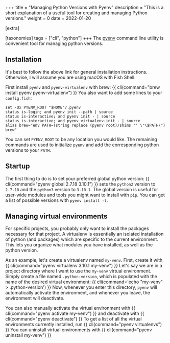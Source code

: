+++
title = "Managing Python Versions with Pyenv"
description = "This is a short explanation of a useful tool for creating and managing Python versions."
weight = 0
date = 2022-01-20

[extra]

[taxonomies]
tags = ["cli", "python"]
+++
The [pyenv](https://github.com/pyenv/pyenv) command line utility is convenient tool for managing python versions.

## Installation
It's best to follow the above link for general installation instructions.
Otherwise, I will assume you are using macOS with Fish Shell.

First install `pyenv` and `pyenv-virtualenv` with brew:
{{ cli(command="brew install pyenv pyenv-virtualenv") }}
You also want to add some lines to your `config.fish`:
```
set -Ux PYENV_ROOT "$HOME"/.pyenv
status is-login; and pyenv init --path | source
status is-interactive; and pyenv init - | source
status is-interactive; and pyenv virtualenv-init - | source
alias brew="env PATH=(string replace (pyenv root)/shims '' \"\$PATH\") brew"
```
You can set `PYENV_ROOT` to be any location you would like.
The remaining commands are used to initialize `pyenv` and add the corresponding python versions to your `PATH`.

## Startup
The first thing to do is to set your preferred global python version:
{{ cli(command="pyenv global 2.7.18 3.10.1") }}
sets the `python2` version to `2.7.18` and the `python3` version to `3.10.1`.
The global version is useful for user-wide modules and tools you might want to install with `pip`.
You can get a list of possible versions with `pyenv install -l`.

## Managing virtual environments
For specific projects, you probably only want to install the packages necessary for that project.
A virtualenv is essentially an isolated installation of python (and packages) which are specific to the current environment.
This lets you organize what modules you have installed, as well as the python version.

As an example, let's create a virtualenv named `my-venv`.
First, create it with
{{ cli(command="pyenv virtualenv 3.10.1 my-venv") }}
Let's say we are in a project directory where I want to use the `my-venv` virtual environment.
Simply create a file named `.python-version`, which is populated with the name of the desired virtual environment:
{{ cli(command='echo "my-venv" > .python-version') }}
Now, whenever you enter this directory, `pyenv` will automatically activate the environment, and whenever you leave, the environment will deactivate.

You can also manually activate the virtual environment with
{{ cli(command="pyenv activate my-venv") }}
and deactivate with
{{ cli(command="pyenv deactivate") }}
To get a list of all the virtual environments currently installed, run
{{ cli(command="pyenv virtualenvs") }}
You can uninstall virtual environments with
{{ cli(command="pyenv uninstall my-venv") }}
